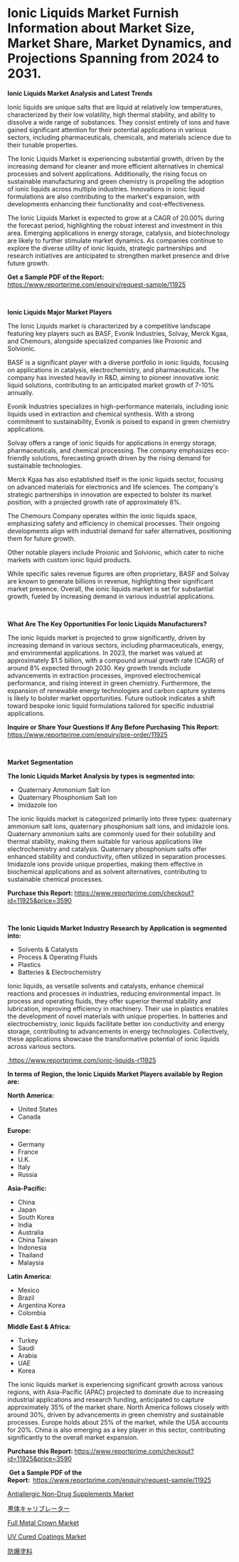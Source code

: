 <p><h1>Ionic Liquids Market Furnish Information about Market Size, Market Share, Market Dynamics, and Projections Spanning from 2024 to 2031.</h1></p><p><strong>Ionic Liquids Market Analysis and Latest Trends</strong></p>
<p><p>Ionic liquids are unique salts that are liquid at relatively low temperatures, characterized by their low volatility, high thermal stability, and ability to dissolve a wide range of substances. They consist entirely of ions and have gained significant attention for their potential applications in various sectors, including pharmaceuticals, chemicals, and materials science due to their tunable properties.</p><p>The Ionic Liquids Market is experiencing substantial growth, driven by the increasing demand for cleaner and more efficient alternatives in chemical processes and solvent applications. Additionally, the rising focus on sustainable manufacturing and green chemistry is propelling the adoption of ionic liquids across multiple industries. Innovations in ionic liquid formulations are also contributing to the market's expansion, with developments enhancing their functionality and cost-effectiveness.</p><p>The Ionic Liquids Market is expected to grow at a CAGR of 20.00% during the forecast period, highlighting the robust interest and investment in this area. Emerging applications in energy storage, catalysis, and biotechnology are likely to further stimulate market dynamics. As companies continue to explore the diverse utility of ionic liquids, strategic partnerships and research initiatives are anticipated to strengthen market presence and drive future growth.</p></p>
<p><strong>Get a Sample PDF of the Report:&nbsp;</strong> <a href="https://www.reportprime.com/enquiry/request-sample/11925">https://www.reportprime.com/enquiry/request-sample/11925</a></p>
<p>&nbsp;</p>
<p><strong>Ionic Liquids Major Market Players</strong></p>
<p><p>The Ionic Liquids market is characterized by a competitive landscape featuring key players such as BASF, Evonik Industries, Solvay, Merck Kgaa, and Chemours, alongside specialized companies like Proionic and Solvionic.</p><p>BASF is a significant player with a diverse portfolio in ionic liquids, focusing on applications in catalysis, electrochemistry, and pharmaceuticals. The company has invested heavily in R&D, aiming to pioneer innovative ionic liquid solutions, contributing to an anticipated market growth of 7-10% annually.</p><p>Evonik Industries specializes in high-performance materials, including ionic liquids used in extraction and chemical synthesis. With a strong commitment to sustainability, Evonik is poised to expand in green chemistry applications.</p><p>Solvay offers a range of ionic liquids for applications in energy storage, pharmaceuticals, and chemical processing. The company emphasizes eco-friendly solutions, forecasting growth driven by the rising demand for sustainable technologies.</p><p>Merck Kgaa has also established itself in the ionic liquids sector, focusing on advanced materials for electronics and life sciences. The company's strategic partnerships in innovation are expected to bolster its market position, with a projected growth rate of approximately 8%.</p><p>The Chemours Company operates within the ionic liquids space, emphasizing safety and efficiency in chemical processes. Their ongoing developments align with industrial demand for safer alternatives, positioning them for future growth.</p><p>Other notable players include Proionic and Solvionic, which cater to niche markets with custom ionic liquid products. </p><p>While specific sales revenue figures are often proprietary, BASF and Solvay are known to generate billions in revenue, highlighting their significant market presence. Overall, the ionic liquids market is set for substantial growth, fueled by increasing demand in various industrial applications.</p></p>
<p>&nbsp;</p>
<p><strong>What Are The Key Opportunities For Ionic Liquids Manufacturers?</strong></p>
<p><p>The ionic liquids market is projected to grow significantly, driven by increasing demand in various sectors, including pharmaceuticals, energy, and environmental applications. In 2023, the market was valued at approximately $1.5 billion, with a compound annual growth rate (CAGR) of around 8% expected through 2030. Key growth trends include advancements in extraction processes, improved electrochemical performance, and rising interest in green chemistry. Furthermore, the expansion of renewable energy technologies and carbon capture systems is likely to bolster market opportunities. Future outlook indicates a shift toward bespoke ionic liquid formulations tailored for specific industrial applications.</p></p>
<p><strong>Inquire or Share Your Questions If Any Before Purchasing This Report:</strong> <a href="https://www.reportprime.com/enquiry/pre-order/11925">https://www.reportprime.com/enquiry/pre-order/11925</a></p>
<p>&nbsp;</p>
<p><strong>Market Segmentation</strong></p>
<p><strong>The Ionic Liquids Market Analysis by types is segmented into:</strong></p>
<p><ul><li>Quaternary Ammonium Salt Ion</li><li>Quaternary Phosphonium Salt Ion</li><li>Imidazole Ion</li></ul></p>
<p><p>The ionic liquids market is categorized primarily into three types: quaternary ammonium salt ions, quaternary phosphonium salt ions, and imidazole ions. Quaternary ammonium salts are commonly used for their solubility and thermal stability, making them suitable for various applications like electrochemistry and catalysis. Quaternary phosphonium salts offer enhanced stability and conductivity, often utilized in separation processes. Imidazole ions provide unique properties, making them effective in biochemical applications and as solvent alternatives, contributing to sustainable chemical processes.</p></p>
<p><strong>Purchase this Report:&nbsp;</strong><a href="https://www.reportprime.com/checkout?id=11925&price=3590">https://www.reportprime.com/checkout?id=11925&price=3590</a></p>
<p>&nbsp;</p>
<p><strong>The Ionic Liquids Market Industry Research by Application is segmented into:</strong></p>
<p><ul><li>Solvents & Catalysts</li><li>Process & Operating Fluids</li><li>Plastics</li><li>Batteries & Electrochemistry</li></ul></p>
<p><p>Ionic liquids, as versatile solvents and catalysts, enhance chemical reactions and processes in industries, reducing environmental impact. In process and operating fluids, they offer superior thermal stability and lubrication, improving efficiency in machinery. Their use in plastics enables the development of novel materials with unique properties. In batteries and electrochemistry, ionic liquids facilitate better ion conductivity and energy storage, contributing to advancements in energy technologies. Collectively, these applications showcase the transformative potential of ionic liquids across various sectors.</p></p>
<p><a href="https://www.reportprime.com/ionic-liquids-r11925">&nbsp;https://www.reportprime.com/ionic-liquids-r11925</a></p>
<p><strong>In terms of Region, the Ionic Liquids Market Players available by Region are:</strong></p>
<p>
    <p> <strong> North America: </strong>
        <ul>
            <li>United States</li>
            <li>Canada</li>
        </ul>
        </p> 
    <p> <strong> Europe: </strong>
        <ul>
            <li>Germany</li>
            <li>France</li>
            <li>U.K.</li>
            <li>Italy</li>
            <li>Russia</li>
        </ul>
        </p> 
    <p> <strong> Asia-Pacific: </strong>
        <ul>
            <li>China</li>
            <li>Japan</li>
            <li>South Korea</li>
            <li>India</li>
            <li>Australia</li>
            <li>China Taiwan</li>
            <li>Indonesia</li>
            <li>Thailand</li>
            <li>Malaysia</li>
        </ul>
        </p> 
    <p> <strong> Latin America: </strong>
        <ul>
            <li>Mexico</li>
            <li>Brazil</li>
            <li>Argentina Korea</li>
            <li>Colombia</li>
        </ul>
        </p> 
    <p> <strong> Middle East & Africa: </strong>
        <ul>
            <li>Turkey</li>
            <li>Saudi</li>
            <li>Arabia</li>
            <li>UAE</li>
            <li>Korea</li>
        </ul>
    </p>
    </p>
<p><p>The ionic liquids market is experiencing significant growth across various regions, with Asia-Pacific (APAC) projected to dominate due to increasing industrial applications and research funding, anticipated to capture approximately 35% of the market share. North America follows closely with around 30%, driven by advancements in green chemistry and sustainable processes. Europe holds about 25% of the market, while the USA accounts for 20%. China is also emerging as a key player in this sector, contributing significantly to the overall market expansion.</p></p>
<p><strong>Purchase this Report: </strong><a href="https://www.reportprime.com/checkout?id=11925&price=3590">https://www.reportprime.com/checkout?id=11925&price=3590</a></p>
<p>&nbsp;<strong>Get a Sample PDF of the Report:&nbsp;&nbsp;</strong><a href="https://www.reportprime.com/enquiry/request-sample/11925">https://www.reportprime.com/enquiry/request-sample/11925</a></p>
<p><strong></strong></p>
<p><p><a href="https://issuu.com/reportprime-2/docs/antiallergic-non-drug-supplements-m_2e136c4b3a5757">Antiallergic Non-Drug Supplements Market</a></p><p><a href="https://medium.com/@alyle7648/%E3%83%96%E3%83%A9%E3%83%83%E3%82%AF%E3%83%9C%E3%83%87%E3%82%A3%E6%A0%A1%E6%AD%A3%E5%99%A8%E5%B8%82%E5%A0%B4%E3%82%92%E5%BE%B9%E5%BA%95%E8%AA%BF%E6%9F%BB-%E3%81%9D%E3%81%AE%E3%83%88%E3%83%AC%E3%83%B3%E3%83%89-%E5%B8%82%E5%A0%B4%E3%82%BB%E3%82%B0%E3%83%A1%E3%83%B3%E3%83%86%E3%83%BC%E3%82%B7%E3%83%A7%E3%83%B3-%E7%AB%B6%E5%90%88%E5%88%86%E6%9E%90-e7e8326d7107">黒体キャリブレーター</a></p><p><a href="https://medium.com/@elizbethsmithb20/full-metal-crown-market-size-share-analysis-growth-trends-forecasts-2024-2031-567524abf031">Full Metal Crown Market</a></p><p><a href="https://github.com/AKSHATREPORTPRIME/Market-Research-Report-List-6/blob/main/uv-cured-coatings-market.md">UV Cured Coatings Market</a></p><p><a href="https://medium.com/@alyle7648/%E5%B8%82%E5%A0%B4%E4%BA%88%E6%B8%AC-%E3%82%B0%E3%83%AD%E3%83%BC%E3%83%90%E3%83%AB%E9%98%B2%E7%88%86%E5%A1%97%E6%96%99%E3%81%AE%E3%83%88%E3%83%AC%E3%83%B3%E3%83%89%E3%81%A8%E5%BD%B1%E9%9F%BF%E5%88%86%E6%9E%90-2024%E5%B9%B4-2031%E5%B9%B4-%E7%94%A8%E9%80%94%E5%88%A5-%E8%87%AA%E5%8B%95%E8%BB%8A-%E8%BB%8D%E4%BA%8B-%E7%94%A3%E6%A5%AD-%E3%81%9D%E3%81%AE%E4%BB%96-%E3%81%8A%E3%82%88%E3%81%B3%E7%A8%AE%E9%A1%9E%E5%88%A5-%E6%A8%99%E6%BA%96-%E3%82%AB%E3%82%B9%E3%82%BF%E3%83%9E%E3%82%A4%E3%82%BA-3b01684444a9">防爆塗料</a></p></p>